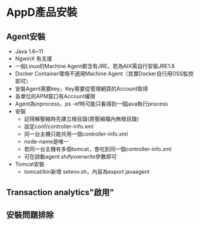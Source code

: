 # AppD產品安裝

## Agent安裝 
- Java 1.6~11
- NgwinX 有支援
- 一般Linux的Machine Agent都含有JRE，若為AIX需自行安裝JRE1.8
- Docker Container環境不適用Machine Agent（其實Docker自行用OSS監控即可）
- 安裝Agent需要key，Key需要從管理網頁的Account取得
- 各單位的APM窗口有Account權限
- Agent為inprocess，ps -ef時可能只看得到一個java執行process
- 安裝
	- 記得解壓縮時先建立根目錄(原壓縮檔內無根目錄)
	- 設定conf/controller-info.xml
	- 同一台主機只能共用一個controller-info.xml
	- node-name是唯一
	- 若同一台主機有多個tomcat，會吃到同一個controller-info.xml
	- 可在啟動agent.sh內overwrite參數即可
- Tomcat安裝
	- tomcat/bin新增 setenv.sh，內容為export javaagent

## Transaction analytics"啟用"

## 安裝問題排除
<!--stackedit_data:
eyJoaXN0b3J5IjpbMzQwODI0MDY1LDEwNzMzMDk5MDUsLTgyMT
M2NjgzMCwtMTk1NTEwMzE0MiwtNzE2MTMzOTc3LDE0NzQzNDk2
ODVdfQ==
-->